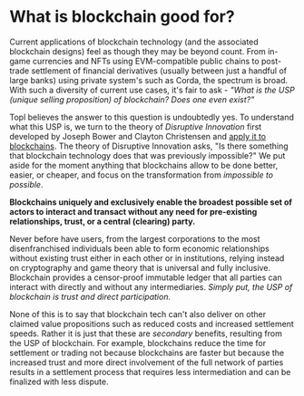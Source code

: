 # What is blockchain good for?

Current applications of blockchain technology (and the associated blockchain designs) feel as though they may be beyond count. From in-game currencies and NFTs using EVM-compatible public chains to post-trade settlement of financial derivatives (usually between just a handful of large banks) using private system's such as Corda, the spectrum is broad. With such a diversity of current use cases, it's fair to ask - _"What is the USP (unique selling proposition) of blockchain? Does one even exist?"_

Topl believes the answer to this question is undoubtedly yes. To understand what this USP is, we turn to the theory of _Disruptive Innovation_ first developed by Joseph Bower and Clayton Christensen and [apply it to blockchains](https://www.linkedin.com/pulse/its-too-early-blockchains-chris-georgen/). The theory of Disruptive Innovation asks, "Is there something that blockchain technology does that was previously impossible?" We put aside for the moment anything that blockchains allow to be done better, easier, or cheaper, and focus on the transformation from _impossible to possible_.

**Blockchains uniquely and exclusively enable the broadest possible set of actors to interact and transact without any need for pre-existing relationships, trust, or a central (clearing) party.**

Never before have users, from the largest corporations to the most disenfranchised individuals been able to form economic relationships without existing trust either in each other or in institutions, relying instead on cryptography and game theory that is universal and fully inclusive. Blockchain provides a censor-proof immutable ledger that all parties can interact with directly and without any intermediaries. _Simply put, the USP of blockchain is trust and direct participation._

None of this is to say that blockchain tech can't also deliver on other claimed value propositions such as reduced costs and increased settlement speeds. Rather it is just that these are _secondary_ benefits, resulting from the USP of blockchain. For example, blockchains reduce the time for settlement or trading not because blockchains are faster but because the increased trust and more direct involvement of the full network of parties results in a settlement process that requires less intermediation and can be finalized with less dispute.
